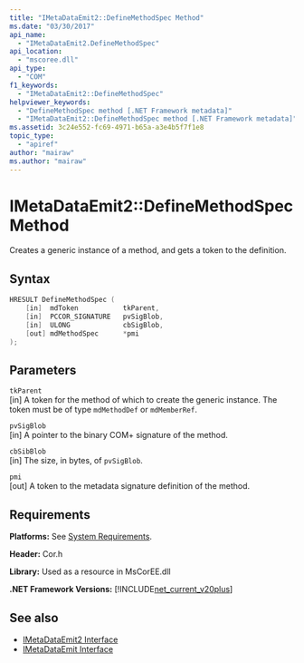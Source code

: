 ```yaml
---
title: "IMetaDataEmit2::DefineMethodSpec Method"
ms.date: "03/30/2017"
api_name: 
  - "IMetaDataEmit2.DefineMethodSpec"
api_location: 
  - "mscoree.dll"
api_type: 
  - "COM"
f1_keywords: 
  - "IMetaDataEmit2::DefineMethodSpec"
helpviewer_keywords: 
  - "DefineMethodSpec method [.NET Framework metadata]"
  - "IMetaDataEmit2::DefineMethodSpec method [.NET Framework metadata]"
ms.assetid: 3c24e552-fc69-4971-b65a-a3e4b5f7f1e8
topic_type: 
  - "apiref"
author: "mairaw"
ms.author: "mairaw"
---
```

# IMetaDataEmit2::DefineMethodSpec Method
Creates a generic instance of a method, and gets a token to the definition.  
  
## Syntax  
  
```cpp  
HRESULT DefineMethodSpec (  
    [in]  mdToken           tkParent,   
    [in]  PCCOR_SIGNATURE   pvSigBlob,   
    [in]  ULONG             cbSigBlob,   
    [out] mdMethodSpec      *pmi  
);  
```  
  
## Parameters  
 `tkParent`  
 [in] A token for the method of which to create the generic instance. The token must be of type `mdMethodDef` or `mdMemberRef`.  
  
 `pvSigBlob`  
 [in] A pointer to the binary COM+ signature of the method.  
  
 `cbSibBlob`  
 [in] The size, in bytes, of `pvSigBlob`.  
  
 `pmi`  
 [out] A token to the metadata signature definition of the method.  
  
## Requirements  
 **Platforms:** See [System Requirements](../../../../docs/framework/get-started/system-requirements.md).  
  
 **Header:** Cor.h  
  
 **Library:** Used as a resource in MsCorEE.dll  
  
 **.NET Framework Versions:** [!INCLUDE[net_current_v20plus](../../../../includes/net-current-v20plus-md.md)]  
  
## See also

- [IMetaDataEmit2 Interface](../../../../docs/framework/unmanaged-api/metadata/imetadataemit2-interface.md)
- [IMetaDataEmit Interface](../../../../docs/framework/unmanaged-api/metadata/imetadataemit-interface.md)
